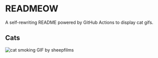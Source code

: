 # READMEOW

A self-rewriting README powered by GitHub Actions to display cat gifs.

## Cats

![cat smoking GIF by sheepfilms](https://media3.giphy.com/media/l0ExdMHUDKteztyfe/200.gif?cid=9acd02daynpwstlzda9vnaooea23wdfq7i00o71s27p506rd&ep=v1_gifs_search&rid=200.gif&ct=g)

